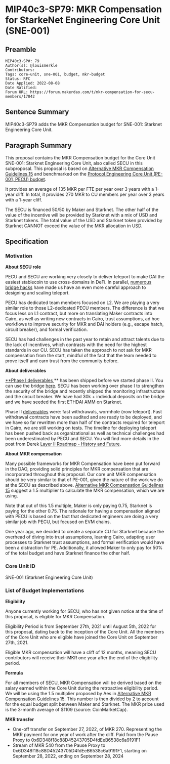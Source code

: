 # MIP40c3-SP79: MKR Compensation for StarkeNet Engineering Core Unit (SNE-001)

## Preamble

```
MIP40c3-SP#: 79
Author(s): @louismerkle
Contributors:
Tags: core-unit, sne-001, budget, mkr-budget
Status: RFC
Date Applied: 2022-08-08
Date Ratified:
Forum URL: https://forum.makerdao.com/t/mkr-compensation-for-secu-members/17042
```

## Sentence Summary

MIP40c3-SP79 adds the MKR Compensation budget for SNE-001: Starknet Engineering Core Unit.

## Paragraph Summary

This proposal contains the MKR Compensation budget for the Core Unit SNE-001: Starknet Engineering Core Unit, also called SECU in this subproposal. This proposal is based on [Alternative MKR Compensation Guidelines 15](https://forum.makerdao.com/t/mip56-alternative-mkr-compensation-guidelines/9230) and benchmarked on the [Protocol Engineering Core Unit (PE-001, PECU) budget](https://forum.makerdao.com/t/mip40c3-sp68-modify-protocol-engineering-core-unit-budget-pe-001/13797).

It provides an average of 135 MKR per FTE per year over 3 years with a 1-year cliff. In total, it provides 270 MKR to CU members per year over 3 years with a 1-year cliff.

The SECU is financed 50/50 by Maker and Starknet. The other half of the value of the incentive will be provided by Starknet with a mix of USD and Starknet tokens. The total value of the USD and Starknet token provided by Starknet CANNOT exceed the value of the MKR allocation in USD.

## Specification

### Motivation

**About SECU role**

PECU and SECU are working very closely to deliver teleport to make DAI the easiest stablecoin to use cross-domains in DeFi. In parallel, [numerous bridge hacks](https://forum.makerdao.com/t/bridge-hacks-review-and-learnings-for-maker-teleport/17549) have made us have an even more careful approach to designing and scaling teleport. 

PECU has dedicated team members focused on L2. We are playing a very similar role to those L2-dedicated PECU members. The difference is that we focus less on L1 contract, but more on translating Maker contracts into Cairo, as well as writing new contracts in Cairo, trust assumptions, ad hoc workflows to improve security for MKR and DAI holders (e.g., escape hatch, circuit breaker), and formal verification.


SECU has had challenges in the past year to retain and attract talents due to the lack of incentives, which contrasts with the need for the highest standards in our CU. SECU has taken the approach to not ask for MKR compensation from the start, mindful of the fact that the team needed to prove itself and earn trust from the community before.

**About deliverables**

[**Phase I deliverables ](https://github.com/makerdao/mips/blob/master/MIP39/MIP39c2-Subproposals/MIP39c2-SP19.md#proposed-roadmap)** has been shipped before we started phase II. You can use the bridge [here](https://starkgate.starknet.io/).  SECU has been working over phase I to strengthen the security of the bridge and recently shipped the monitoring infrastructure and the circuit breaker. We have had 30k + individual deposits on the bridge and we have seeded the first ETHDAI AMM on Starknet. 

Phase II [deliverables](https://forum.makerdao.com/t/starknet-wormhole-implementation-details/12042) were: fast withdrawals, wormhole (now teleport). Fast withdrawal contracts have been audited and are ready to be deployed, and we have so far rewritten more than half of the contracts required for teleport in Cairo, we are still working on tests. The timeline for deploying teleport has been pushed back as organizational as well as technical challenges had been underestimated by PECU and SECU. You will find more details in the post from Derek [Layer II Roadmap - History and Future](https://forum.makerdao.com/t/layer-2-roadmap-history-and-future/17310/7). 

**About MKR compensation**

Many possible frameworks for MKR Compensation have been put forward in the DAO, providing solid principles for MKR compensation that are incorporated throughout this proposal. Our core unit MKR compensation should be very similar to that of PE-001, given the nature of the work we do at the SECU as described above. [Alternative MKR Compensation Guidelines 15](https://forum.makerdao.com/t/mip56-alternative-mkr-compensation-guidelines/9230) suggest a 1.5 multiplier to calculate the MKR compensation, which we are using.

Note that out of this 1.5 multiple, Maker is only paying 0.75, Starknet is paying for the other 0.75. The rationale for having a compensation aligned with PECU is based on the fact that dedicated engineers are doing a very similar job with PECU, but focused on EVM chains.

One year ago, we decided to create a separate CU for Starknet because the overhead of diving into trust assumptions, learning Cairo, adapting user processes to Starknet trust assumptions, and formal verification would have been a distraction for PE. Additionally, it allowed Maker to only pay for 50% of the total budget and have Starknet finance the other half.


### Core Unit ID

SNE-001 (Starknet Engineering Core Unit)

### List of Budget Implementations

**Eligibility**

Anyone currently working for SECU, who has not given notice at the time of this proposal, is eligible for MKR Compensation.

Eligibility Period is from September 27th, 2021 until August 5th, 2022 for this proposal, dating back to the inception of the Core Unit. All the members of the Core Unit who are eligible have joined the Core Unit on September 27th, 2021.

Eligible MKR compensation will have a cliff of 12 months, meaning SECU contributors will receive their MKR one year after the end of the eligibility period.

**Formula**

For all members of SECU, MKR Compensation will be derived based on the salary earned within the Core Unit during the retroactive eligibility period. We will be using the 1.5 multiplier proposed by Aes in [Alternative MKR Compensation Guidelines 15](https://forum.makerdao.com/t/mip56-alternative-mkr-compensation-guidelines/9230). This number is then divided by 2 to account for the equal budget split between Maker and Starknet. The MKR price used is the 3-month average of $1109 (source: CoinMarketCap).

**MKR transfer**

* One-off transfer on September 27, 2022, of MKR 270. Representing the MKR payment for one year of work after the cliff. Paid from the Pause Proxy to 0x6D348f18c88D45243705D4fdEeB6538c6a9191F1
* Stream of MKR 540 from the Pause Proxy to 0x6D348f18c88D45243705D4fdEeB6538c6a9191F1, starting on September 28, 2022, ending on September 28, 2024